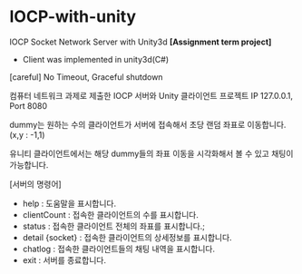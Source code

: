 # IOCP-with-unity

IOCP Socket Network Server with Unity3d **[**Assignment term project**]**

- Client was implemented in unity3d(C#)

[careful] No Timeout, Graceful shutdown


컴퓨터 네트워크 과제로 제출한 IOCP 서버와 Unity 클라이언트 프로젝트
IP 127.0.0.1, Port 8080

dummy는 원하는 수의 클라이언트가 서버에 접속해서 초당 랜덤 좌표로 이동합니다. (x,y : -1,1)

유니티 클라이언트에서는 해당 dummy들의 좌표 이동을 시각화해서 볼 수 있고 채팅이 가능합니다. 

[서버의 명령어]
- help : 도움말을 표시합니다.
- clientCount : 접속한 클라이언트의 수를 표시합니다.
- status : 접속한 클라이언트 전체의 좌표를 표시합니다.;
- detail {socket} : 접속한 클라이언트의 상세정보를 표시합니다.    
- chatlog : 접속한 클라이언트들의 채팅 내역을 표시합니다.
- exit : 서버를 종료합니다.